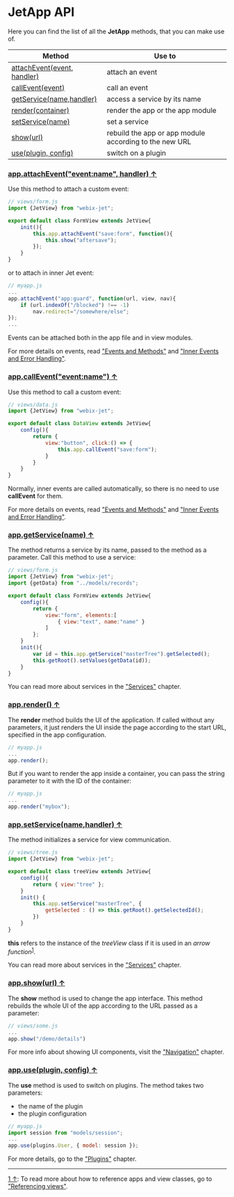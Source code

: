 # <span id="contents">JetApp API</span>

Here you can find the list of all the **JetApp** methods, that you can make use of.

| Method | Use to  |
|--------|---------|
| [attachEvent(event, handler)](#attach)   | attach an event |
| [callEvent(event)](#call)                | call an event |
| [getService(name,handler)](#get_service) | access a service by its name |
| [render(container)](#render)             | render the app or the app module |
| [setService(name)](#set_service)         | set a service |
| [show(url)](#show)                       | rebuild the app or app module according to the new URL |
| [use(plugin, config)](#use)              | switch on a plugin |

### [<span id="attach">app.attachEvent("event:name", handler) &uarr;</span>](#contents)

Use this method to attach a custom event:

```js
// views/form.js
import {JetView} from "webix-jet";

export default class FormView extends JetView{
    init(){
        this.app.attachEvent("save:form", function(){
            this.show("aftersave");
        });
    }
}
```

or to attach in inner Jet event:

```js
// myapp.js
...
app.attachEvent("app:guard", function(url, view, nav){
    if (url.indexOf("/blocked") !== -1)
        nav.redirect="/somewhere/else";
});
...
```

Events can be attached both in the app file and in view modules.

For more details on events, read ["Events and Methods"](events.md) and ["Inner Events and Error Handling"](inner_events.md).

### [<span id="call">app.callEvent("event:name") &uarr;</span>](#contents)

Use this method to call a custom event:

```js
// views/data.js
import {JetView} from "webix-jet";

export default class DataView extends JetView{
    config(){
        return {
            view:"button", click:() => {
                this.app.callEvent("save:form");
            }
        }
    }
}
```

Normally, inner events are called automatically, so there is no need to use **callEvent** for them.

For more details on events, read ["Events and Methods"](events.md) and ["Inner Events and Error Handling"](inner_events.md).

### [<span id="get_service">app.getService(name) &uarr;</span>](#contents)

The method returns a service by its name, passed to the method as a parameter. Call this method to use a service:

```js
// views/form.js
import {JetView} from "webix-jet";
import {getData} from "../models/records";

export default class FormView extends JetView{
    config(){
        return {
            view:"form", elements:[
                { view:"text", name:"name" }
            ]
        };
    }
    init(){
        var id = this.app.getService("masterTree").getSelected();
        this.getRoot().setValues(getData(id));
    }
}
```

You can read more about services in the ["Services"](services.md) chapter.

### [<span id="render">app.render() &uarr;</span>](#contents)

The **render** method builds the UI of the application. If called without any parameters, it just renders the UI inside the page according to the start URL, specified in the app configuration.

```js
// myapp.js
...
app.render();
```

But if you want to render the app inside a container, you can pass the string parameter to it with the ID of the container:

```js
// myapp.js
...
app.render("mybox");
```

### [<span id="set_service">app.setService(name,handler) &uarr;</span>](#contents)

The method initializes a service for view communication.

```js
// views/tree.js
import {JetView} from "webix-jet";

export default class treeView extends JetView{
    config(){
        return { view:"tree" };
    }
    init() {
        this.app.setService("masterTree", {
            getSelected : () => this.getRoot().getSelectedId();
        })
    }
}
```

**this** refers to the instance of the *treeView* class if it is used in an *arrow function*<sup><a href="#myfootnote1" id="origin1">1</a></sup>.

You can read more about services in the ["Services"](services.md) chapter.

### [<span id="show">app.show(url) &uarr;</span>](#contents)

The **show** method is used to change the app interface. This method rebuilds the whole UI of the app according to the URL passed as a parameter:

```js
// views/some.js
...
app.show("/demo/details")
```

For more info about showing UI components, visit the ["Navigation"](navigation.md) chapter.

### [<span id="use">app.use(plugin, config) &uarr;</span>](#contents)

The **use** method is used to switch on plugins. The method takes two parameters:

- the name of the plugin 
- the plugin configuration

```js
// myapp.js
import session from "models/session";
...
app.use(plugins.User, { model: session });
```

For more details, go to the ["Plugins"](plugins.md) chapter.

<!-- footnotes -->
- - -
<a id="myfootnote1" href="#origin1">1 &uarr;</a>:
To read more about how to reference apps and view classes, go to ["Referencing views"](../detailed/referencing.md).